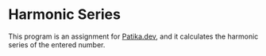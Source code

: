 # Harmonic Series 
This program is an assignment for [Patika.dev](https://patika.dev), and it calculates the harmonic series of the entered number.